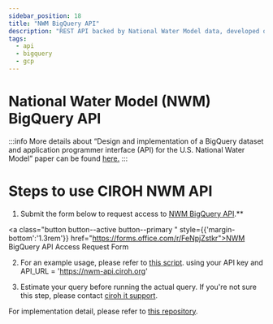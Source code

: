 ```yaml
---
sidebar_position: 18
title: "NWM BigQuery API"
description: "REST API backed by National Water Model data, developed on Google Cloud Platform"
tags:
  - api
  - bigquery
  - gcp
---
```


# National Water Model (NWM) BigQuery API

:::info
More details about “Design and implementation of a BigQuery dataset and application programmer interface (API) for the U.S. National Water Model” paper can be found [here.](https://www.sciencedirect.com/science/article/pii/S1364815224001841)
:::

# Steps to use CIROH NWM API
1. Submit the form below to request access to [NWM BigQuery API](https://nwm-api.ciroh.org/).**

<a class="button button--active button--primary " style={{'margin-bottom':'1.3rem'}} href="https://forms.office.com/r/FeNpjZstkr">NWM BigQuery API Access Request Form</a>

2. For an example usage, please refer to [this script](https://github.com/BYU-Hydroinformatics/api-nwm-gcp/blob/main/examples/notebooks/nwm_usgs_streamflow_plot.ipynb).
   using your API key and API_URL = 'https://nwm-api.ciroh.org'

3. Estimate your query before running the actual query. If you're not sure this step, please contact [ciroh it support](https://ciroh.ua.edu/contact-us/).

For implementation detail, please refer to [this repository](https://github.com/BYU-Hydroinformatics/api-nwm-gcp).
